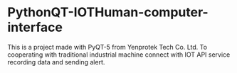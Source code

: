 # PythonQT-IOTHuman-computer-interface
This is a project made with PyQT-5 from Yenprotek Tech Co. Ltd.
To cooperating with traditional industrial machine connect with IOT API service recording data and sending alert.
